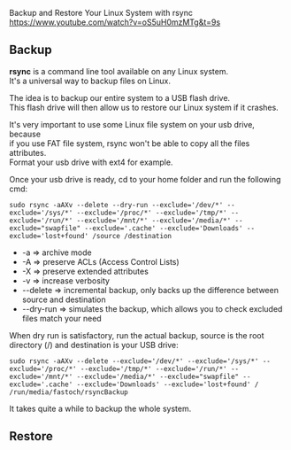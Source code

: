 Backup and Restore Your Linux System with rsync  
https://www.youtube.com/watch?v=oS5uH0mzMTg&t=9s  

## Backup

**rsync** is a command line tool available on any Linux system.  
It's a universal way to backup files on Linux.  

The idea is to backup our entire system to a USB flash drive.  
This flash drive will then allow us to restore our Linux system if it crashes.  

It's very important to use some Linux file system on your usb drive, because   
if you use FAT file system, rsync won't be able to copy all the files attributes.  
Format your usb drive with ext4 for example.

Once your usb drive is ready, cd to your home folder and run the following cmd:
```
sudo rsync -aAXv --delete --dry-run --exclude='/dev/*' --exclude='/sys/*' --exclude='/proc/*' --exclude='/tmp/*' --exclude='/run/*' --exclude='/mnt/*' --exclude='/media/*' --exclude="swapfile" --exclude='.cache' --exclude='Downloads' --exclude='lost+found' /source /destination
```
- -a => archive mode
- -A => preserve ACLs (Access Control Lists)
- -X => preserve extended attributes
- -v => increase verbosity
- --delete => incremental backup, only backs up the difference between source and destination
- --dry-run => simulates the backup, which allows you to check excluded files match your need

When dry run is satisfactory, run the actual backup, source is the root directory (/) and destination is your USB drive:
```
sudo rsync -aAXv --delete --exclude='/dev/*' --exclude='/sys/*' --exclude='/proc/*' --exclude='/tmp/*' --exclude='/run/*' --exclude='/mnt/*' --exclude='/media/*' --exclude="swapfile" --exclude='.cache' --exclude='Downloads' --exclude='lost+found' / /run/media/fastoch/rsyncBackup
```
It takes quite a while to backup the whole system.  

## Restore

